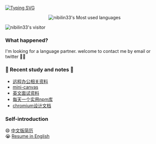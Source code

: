 [![Typing SVG](https://readme-typing-svg.herokuapp.com?color=%2336BCF7&lines=Hi✨✨here)](https://git.io/typing-svg) 

<div align=center>

![nibilin33's Most used languages](https://github-readme-stats.vercel.app/api/top-langs/?username=nibilin33&layout=compact&hide_border=true&langs_count=10)     

<!-- [![GitHub Streak](https://github-readme-streak-stats.herokuapp.com/?user=nibilin33)](https://git.io/streak-stats)   

![Metrics](https://metrics.lecoq.io/nibilin33?template=classic&base.header=0&isocalendar=1&isocalendar.duration=half-year&config.timezone=Africa%2FMogadishu) -->

</div>

![nibilin33's visitor](https://visitor-badge.glitch.me/badge?page_id=nibilin33)

### What happened?
I'm looking for a language partner. welcome to contact me by email or twitter 🙏🏻       
### 🌱 Recent study and notes 🌱
- [远程办公相关资料](https://github.com/nibilin33/remote-work)  
- [mini-canvas](https://nibilin33.github.io/frontend-blog/guide/mini-canvas.html)   
- [英文面试资料](https://nibilin33.github.io/frontend-blog/guide/foreigner.html)            
- [每天一个实用npm库](https://nibilin33.github.io/frontend-blog/guide/npm.html)         
- [chromium设计文档](https://github.com/nibilin33/Chromium-design)          

### Self-introduction
😄 [中文版简历](https://nibilin33.github.io/nibl-resume/)       
😭 [Resume in English](https://nibilin33.github.io/nibl-resume/#/en)   
<!--
**nibilin33/nibilin33** is a ✨ _special_ ✨ repository because its `README.md` (this file) appears on your GitHub profile.

Here are some ideas to get you started:

- 🔭 I’m currently working on ...
- 🌱 I’m currently learning ...
- 👯 I’m looking to collaborate on ...
- 🤔 I’m looking for help with ...
- 💬 Ask me about ...
- 📫 How to reach me: ...
- 😄 Pronouns: ...
- ⚡ Fun fact: ...
-->
